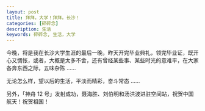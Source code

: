 ```yaml
---
layout: post
title: 拜拜，大学！拜拜。长沙！
categories: [碎碎念]
description: 生活
keywords: 碎碎念, 生活，大学
---
```


今晚，将是我在长沙大学生涯的最后一晚，昨天开完毕业典礼，领完毕业证，既开心又惆怅，或者，大概是太多不舍，还有曾经某些事、某些时光的意难平，在大家各奔东西之际，五味杂陈 ……

无论怎么样，望以后的生活，平淡而精彩，奋斗常态 ……

另外，「神舟 12 号」发射成功，聂海胜、刘伯明和汤洪波进驻空间站，祝贺中国航天！祝贺祖国！